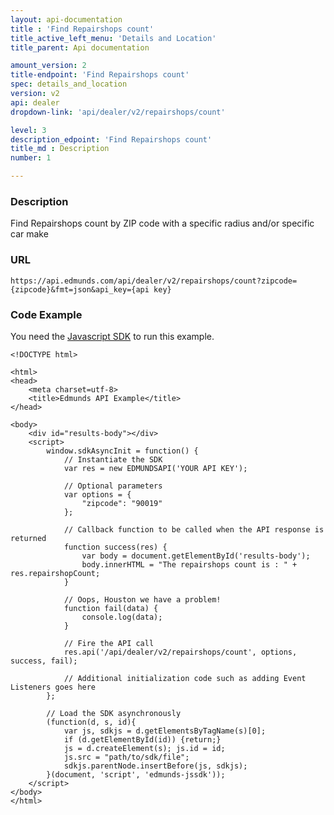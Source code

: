 ```yaml
---
layout: api-documentation
title : 'Find Repairshops count'
title_active_left_menu: 'Details and Location'
title_parent: Api documentation

amount_version: 2
title-endpoint: 'Find Repairshops count'
spec: details_and_location
version: v2
api: dealer
dropdown-link: 'api/dealer/v2/repairshops/count'

level: 3
description_edpoint: 'Find Repairshops count'
title_md : Description
number: 1

---
```



### Description

Find Repairshops count by ZIP code with a specific radius and/or specific car make

### URL

    https://api.edmunds.com/api/dealer/v2/repairshops/count?zipcode={zipcode}&fmt=json&api_key={api key}
    
### Code Example

You need the [Javascript SDK](https://github.com/EdmundsAPI/edmunds-javascript-sdk) to run this example.

    <!DOCTYPE html>

    <html>
    <head>
        <meta charset=utf-8>
        <title>Edmunds API Example</title>
    </head>

    <body>
        <div id="results-body"></div>
        <script>
            window.sdkAsyncInit = function() {
                // Instantiate the SDK
                var res = new EDMUNDSAPI('YOUR API KEY');

                // Optional parameters
                var options = {
                    "zipcode": "90019"
                };

                // Callback function to be called when the API response is returned
                function success(res) {
                    var body = document.getElementById('results-body');
                    body.innerHTML = "The repairshops count is : " + res.repairshopCount;
                }

                // Oops, Houston we have a problem!
                function fail(data) {
                    console.log(data);
                }

                // Fire the API call
                res.api('/api/dealer/v2/repairshops/count', options, success, fail);

                // Additional initialization code such as adding Event Listeners goes here
            };

            // Load the SDK asynchronously
            (function(d, s, id){
                var js, sdkjs = d.getElementsByTagName(s)[0];
                if (d.getElementById(id)) {return;}
                js = d.createElement(s); js.id = id;
                js.src = "path/to/sdk/file";
                sdkjs.parentNode.insertBefore(js, sdkjs);
            }(document, 'script', 'edmunds-jssdk'));
        </script>
    </body>
    </html>
